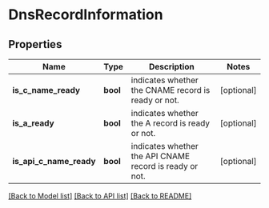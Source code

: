 # DnsRecordInformation

## Properties
Name | Type | Description | Notes
------------ | ------------- | ------------- | -------------
**is_c_name_ready** | **bool** | indicates whether the CNAME record is ready or not. | [optional] 
**is_a_ready** | **bool** | indicates whether the A record is ready or not. | [optional] 
**is_api_c_name_ready** | **bool** | indicates whether the API CNAME record is ready or not. | [optional] 

[[Back to Model list]](../README.md#documentation-for-models) [[Back to API list]](../README.md#documentation-for-api-endpoints) [[Back to README]](../README.md)


